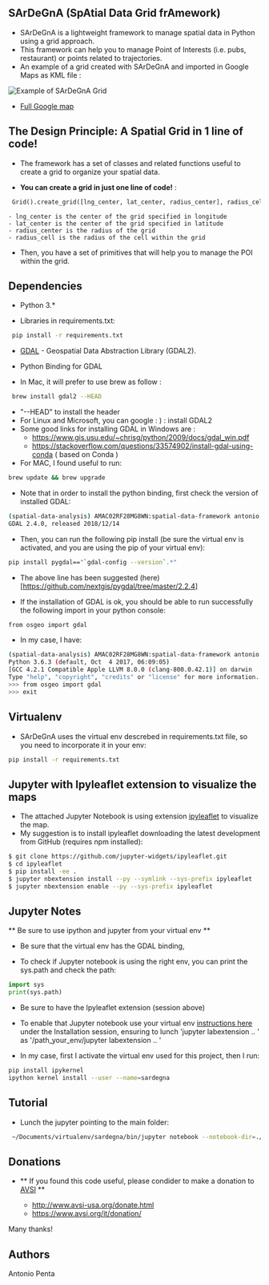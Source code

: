 ## SArDeGnA (SpAtial Data Grid frAmework)
- SArDeGnA is a lightweight framework to manage spatial data in Python using a grid approach.
- This framework can help you to manage Point of Interests (i.e. pubs, restaurant) or points related to trajectories.
- An example of a grid created with SArDeGnA and imported in Google Maps as KML file :


![Example of SArDeGnA Grid](https://i.imgur.com/5nq2JH9.png)


- [Full Google map](https://drive.google.com/open?id=1nrIEkZOveyefdghtYO-fclhb6LbQpB2b&usp=sharing)


## The Design Principle: A Spatial Grid in 1 line of code!

- The framework has a set of classes and related functions useful to create a grid to organize your spatial data.

- **You can create a grid in just one line of code!** :
```python
 Grid().create_grid([lng_center, lat_center, radius_center], radius_cell)
 ```
    - lng_center is the center of the grid specified in longitude
    - lat_center is the center of the grid specified in latitude
    - radius_center is the radius of the grid
    - radius_cell is the radius of the cell within the grid

- Then, you have a set of primitives that will help you to manage the POI within the grid.

## Dependencies

- Python 3.*

- Libraries in requirements.txt:
```bash
 pip install -r requirements.txt
```

- [GDAL](https://www.gdal.org/) - Geospatial Data Abstraction Library (GDAL2).
- Python Binding for GDAL

- In Mac, it will prefer to use brew as follow :
```bash
 brew install gdal2 --HEAD
```
-  "--HEAD" to install the header
- For Linux and Microsoft, you can google : ) : install GDAL2
- Some good links for installing GDAL in Windows  are :
    - https://www.gis.usu.edu/~chrisg/python/2009/docs/gdal_win.pdf
    - https://stackoverflow.com/questions/33574902/install-gdal-using-conda ( based on Conda )
- For MAC, I found useful to run:

```bash
brew update && brew upgrade
```
- Note that in order to install the python binding, first check the version of installed GDAL:
```bash
(spatial-data-analysis) AMAC02RF28MG8WN:spatial-data-framework antonio.penta$ ogr2ogr --version
GDAL 2.4.0, released 2018/12/14
```
- Then, you can run the following pip install (be sure the virtual env is activated, and you are using the pip of your virtual env):
```bash
pip install pygdal=="`gdal-config --version`.*"
```
- The above line  has been  suggested (here)[https://github.com/nextgis/pygdal/tree/master/2.2.4]

- If the installation of GDAL is ok, you should be able to run successfully  the following import in your python console:
```bash
from osgeo import gdal
```
- In my case, I have:
```bash
(spatial-data-analysis) AMAC02RF28MG8WN:spatial-data-framework antonio.penta$ python
Python 3.6.3 (default, Oct  4 2017, 06:09:05)
[GCC 4.2.1 Compatible Apple LLVM 8.0.0 (clang-800.0.42.1)] on darwin
Type "help", "copyright", "credits" or "license" for more information.
>>> from osgeo import gdal
>>> exit
```

## Virtualenv

- SArDeGnA  uses the  virtual env descrebed  in requirements.txt file, so you need to incorporate it in your env:
```bash
pip install -r requirements.txt
```

## Jupyter with Ipyleaflet extension to visualize the maps

- The attached Jupyter Notebook is using extension [ipyleaflet](https://github.com/jupyter-widgets/ipyleaflet) to visualize the map.
-  My suggestion is to install ipyleaflet downloading the latest development from GitHub (requires npm installed):
```bash
$ git clone https://github.com/jupyter-widgets/ipyleaflet.git
$ cd ipyleaflet
$ pip install -ee .
$ jupyter nbextension install --py --symlink --sys-prefix ipyleaflet
$ jupyter nbextension enable --py --sys-prefix ipyleaflet
```

## Jupyter Notes

** Be sure to use ipython and jupyter from your virtual env **

- Be sure that the virtual env has the GDAL binding,

- To check if Jupyter notebook is using the right env, you can print the sys.path and check the path:
```python
import sys
print(sys.path)
```

- Be sure to have the Ipyleaflet extension (session above)

- To enable that Jupyter notebook use your virtual env [instructions here](https://github.com/jupyter-widgets/ipyleaflet) under the Installation session, ensuring to lunch 'jupyter labextension .. ' as '/path_your_env/jupyter labextension .. '

- In my case, first  I activate the virtual env used for this project, then I run:

```bash
pip install ipykernel
ipython kernel install --user --name=sardegna
```

## Tutorial

- Lunch the jupyter pointing to the main folder:
```bash
 ~/Documents/virtualenv/sardegna/bin/jupyter notebook --notebook-dir=./
```

## Donations

- ** If you found this code useful, please condider to make a donation to [AVSI](https://www.avsi.org/en/) **

    - http://www.avsi-usa.org/donate.html
    - https://www.avsi.org/it/donation/

Many thanks!


## Authors

Antonio Penta
